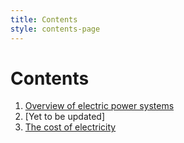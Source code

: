 ```yaml
---
title: Contents
style: contents-page
---
```


# Contents

1. [Overview of electric power systems](01.html#chapter-1)
2. [Yet to be updated]
3. [The cost of electricity](03.html#chapter-3)
